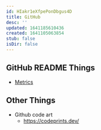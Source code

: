 ```yaml
---
id: HIakr1eXfpePonDbgus4D
title: GitHub
desc: ''
updated: 1641185610436
created: 1641105063854
stub: false
isDir: false
---
```


## GitHub README Things

- [Metrics](https://metrics.lecoq.io/)

## Other Things

- Github code art
  - <https://codeprints.dev/>
